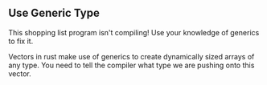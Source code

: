 ## Use Generic Type

This shopping list program isn't compiling!
Use your knowledge of generics to fix it.

<div class="hint">Vectors in rust make use of generics to create dynamically sized arrays of any type.
You need to tell the compiler what type we are pushing onto this vector.</div>
